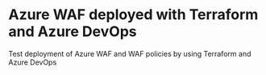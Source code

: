 # Azure WAF deployed with Terraform and Azure DevOps
Test deployment of Azure WAF and WAF policies by using Terraform and Azure DevOps
